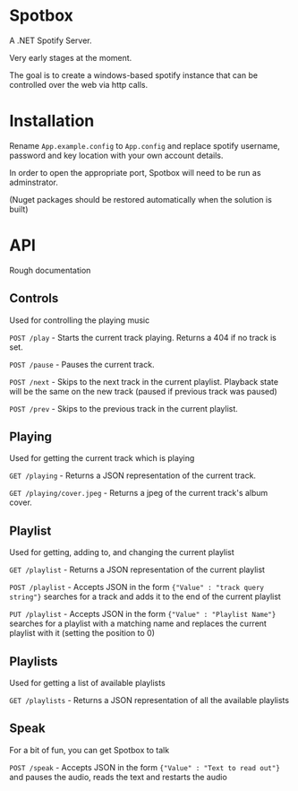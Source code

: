 Spotbox
=======

A .NET Spotify Server.

Very early stages at the moment.

The goal is to create a windows-based spotify instance that can be controlled over the web via http calls.


# Installation

Rename `App.example.config` to `App.config` and replace spotify username, password and key location with your own account details.

In order to open the appropriate port, Spotbox will need to be run as adminstrator.

(Nuget packages should be restored automatically when the solution is built)

# API

Rough documentation

## Controls

Used for controlling the playing music

`POST /play` - Starts the current track playing. Returns a 404 if no track is set.

`POST /pause` - Pauses the current track.

`POST /next` - Skips to the next track in the current playlist. Playback state will be the same on the new track (paused if previous track was paused)

`POST /prev` - Skips to the previous track in the current playlist.

## Playing 

Used for getting the current track which is playing

`GET /playing` - Returns a JSON representation of the current track.

`GET /playing/cover.jpeg` - Returns a jpeg of the current track's album cover.

## Playlist

Used for getting, adding to, and changing the current playlist

`GET /playlist` - Returns a JSON representation of the current playlist

`POST /playlist` - Accepts JSON in the form `{"Value" : "track query string"}` searches for a track and adds it to the end of the current playlist

`PUT /playlist` - Accepts JSON in the form `{"Value" : "Playlist Name"}` searches for a playlist with a matching name and replaces the current playlist with it (setting the position to 0)

## Playlists

Used for getting a list of available playlists

`GET /playlists` - Returns a JSON representation of all the available playlists

## Speak

For a bit of fun, you can get Spotbox to talk

`POST /speak` - Accepts JSON in the form `{"Value" : "Text to read out"}` and pauses the audio, reads the text and restarts the audio

